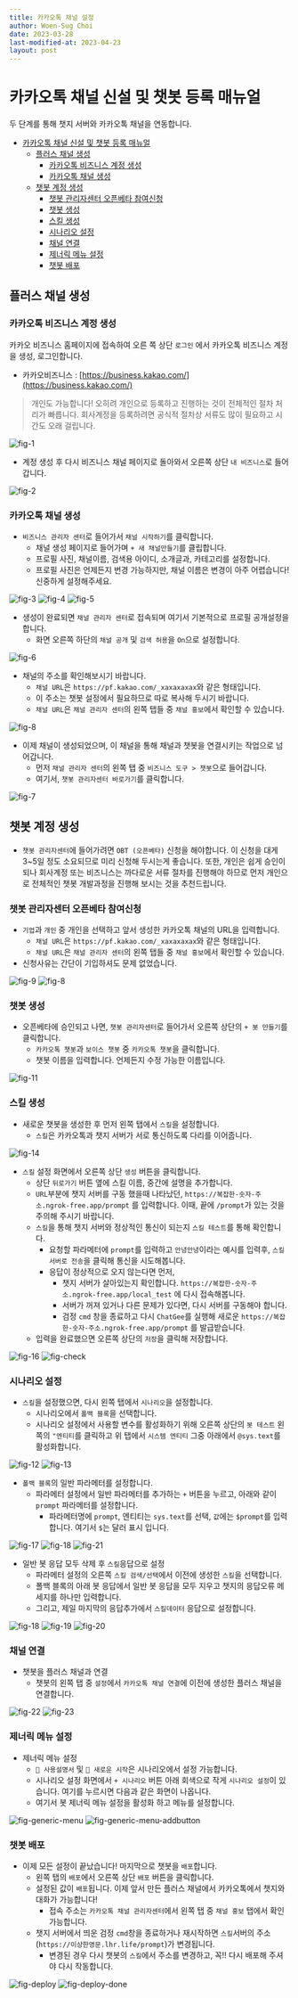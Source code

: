 ```yaml
---
title: 카카오톡 채널 설정
author: Woen-Sug Choi
date: 2023-03-28
last-modified-at: 2023-04-23
layout: post
---
```




# 카카오톡 채널 신설 및 챗봇 등록 매뉴얼

두 단계를 통해 챗지 서버와 카카오톡 채널을 연동합니다.

- [카카오톡 채널 신설 및 챗봇 등록 매뉴얼](#카카오톡-채널-신설-및-챗봇-등록-매뉴얼)
  - [플러스 채널 생성](#플러스-채널-생성)
    - [카카오톡 비즈니스 계정 생성](#카카오톡-비즈니스-계정-생성)
    - [카카오톡 채널 생성](#카카오톡-채널-생성)
  - [챗봇 계정 생성](#챗봇-계정-생성)
    - [챗봇 관리자센터 오픈베타 참여신청](#챗봇-관리자센터-오픈베타-참여신청)
    - [챗봇 생성](#챗봇-생성)
    - [스킬 생성](#스킬-생성)
    - [시나리오 설정](#시나리오-설정)
    - [채널 연결](#채널-연결)
    - [제너릭 메뉴 설정](#제너릭-메뉴-설정)
    - [챗봇 배포](#챗봇-배포)

## 플러스 채널 생성

### 카카오톡 비즈니스 계정 생성
카카오 비즈니스 홈페이지에 접속하여 오른 쪽 상단 `로그인` 에서 카카오톡 비즈니스 계정을 생성, 로그인합니다.
- 카카오비즈니스 : [https://business.kakao.com/](https://business.kakao.com/)
> 개인도 가능합니다! 오히려 개인으로 등록하고 진행하는 것이 전체적인 절차 처리가 빠릅니다. 회사계정을 등록하려면 공식적 절차상 서류도 많이 필요하고 시간도 오래 걸립니다.

![fig-1](https://woensug-choi.github.io/ChatGee/assets/images/1.jpg)

- 계정 생성 후 다시 비즈니스 채널 페이지로 돌아와서 오른쪽 상단 `내 비즈니스`로 들어갑니다.

![fig-2](https://woensug-choi.github.io/ChatGee/assets/images/2.jpg)

### 카카오톡 채널 생성

- `비즈니스 관리자 센터`로 들어가서 `채널 시작하기`를 클릭합니다.
  - 채널 생성 페이지로 들어가며 `+ 새 채널만들기`를 클립합니다.
  - 프로필 사진, 채널이름, 검색용 아이디, 소개글과, 카테고리를 설정합니다.
  - 프로필 사진은 언제든지 번경 가능하지만, 채널 이름은 변경이 아주 어렵습니다! 신중하게 설정해주세요.

![fig-3](https://woensug-choi.github.io/ChatGee/assets/images/3.jpg)
![fig-4](https://woensug-choi.github.io/ChatGee/assets/images/4.jpg)
![fig-5](https://woensug-choi.github.io/ChatGee/assets/images/5.jpg)

- 생성이 완료되면 `채널 관리자 센터`로 접속되며 여기서 기본적으로 프로필 공개설정을 합니다.
  - 화면 오른쪽 하단의 `채널 공개` 및 `검색 허용`을 `On`으로 설정합니다.

![fig-6](https://woensug-choi.github.io/ChatGee/assets/images/6.jpg)

- 채널의 주소를 확인해보시기 바랍니다.
  - `채널 URL`은 `https://pf.kakao.com/_xaxaxaxax`와 같은 형태입니다.
  - 이 주소는 챗봇 설정에서 필요하므로 따로 복사해 두시기 바랍니다.
  - `채널 URL`은 `채널 관리자 센터`의 왼쪽 탭들 중 `채널 홍보`에서 확인할 수 있습니다.

![fig-8](https://woensug-choi.github.io/ChatGee/assets/images/8.jpg)
- 이제 채널이 생성되었으며, 이 채널을 통해 채널과 챗봇을 연결시키는 작업으로 넘어갑니다.
  - 먼저 `채널 관리자 센터`의 왼쪽 탭 중 `비즈니스 도구 > 챗봇`으로 들어갑니다.
  - 여기서, `챗봇 관리자센터 바로가기`를 클릭합니다.

![fig-7](https://woensug-choi.github.io/ChatGee/assets/images/7.jpg)

## 챗봇 계정 생성

- `챗봇 관리자센터`에 들어가려면 `OBT (오픈베타)` 신청을 해야합니다. 이 신청을 대게 3~5일 정도 소요되므로 미리 신청해 두시는게 좋습니다. 또한, 개인은 쉽게 승인이 되나 회사계정 또는 비즈니스는 까다로운 서류 절차를 진행해야 하므로 먼저 개인으로 전체적인 챗봇 개발과정을 진행해 보시는 것을 추천드립니다.

### 챗봇 관리자센터 오픈베타 참여신청

- `기업`과 `개인` 중 개인을 선택하고 앞서 생성한 카카오톡 채널의 URL을 입력합니다.
  - `채널 URL`은 `https://pf.kakao.com/_xaxaxaxax`와 같은 형태입니다.
  - `채널 URL`은 `채널 관리자 센터`의 왼쪽 탭들 중 `채널 홍보`에서 확인할 수 있습니다.
- 신청사유는 간단이 기입하셔도 문제 없었습니다.

![fig-9](https://woensug-choi.github.io/ChatGee/assets/images/9.jpg)
![fig-8](https://woensug-choi.github.io/ChatGee/assets/images/8.jpg)

### 챗봇 생성

- 오픈베타에 승인되고 나면, `챗봇 관리자센터`로 들어가서 오른쪽 상단의 `+ 봇 만들기`를 클릭합니다.
  - `카카오톡 챗봇`과 `보이스 챗봇` 중 `카카오톡 챗봇`을 클릭합니다.
  - 챗봇 이름을 입력합니다. 언제든지 수정 가능한 이름입니다.

![fig-11](https://woensug-choi.github.io/ChatGee/assets/images/11.jpg)

### 스킬 생성

- 새로운 챗봇을 생성한 후 먼저 왼쪽 탭에서 `스킬`을 설정합니다.
  - `스킬`은 카카오톡과 챗지 서버가 서로 통신하도록 다리를 이어줍니다.

![fig-14](https://woensug-choi.github.io/ChatGee/assets/images/14.jpg)

- `스킬` 설정 화면에서 오른쪽 상단 `생성` 버튼을 클릭합니다.
  - 상단 `뒤로가기` 버튼 옆에 스킬 이름, 중간에 설명을 추가합니다.
  - `URL`부분에 챗지 서버를 구동 했을때 나타났던, `https://복잡한-숫자-주소.ngrok-free.app/prompt` 를 입력합니다. 이때, 끝에 `/prompt`가 있는 것을 주의해 주시기 바랍니다.
  - `스킬`을 통해 챗지 서버와 정상적인 통신이 되는지 `스킬 테스트`를 통해 확인합니다.
    - 요청할 파라메터에 `prompt`를 입력하고 `안녕안녕`이라는 예시를 입력후, `스킬서버로 전송`을 클릭해 통신을 시도해봅니다.
    - 응답이 정상적으로 오지 않는다면 먼저,
      - 챗지 서버가 살아있는지 확인합니다. `https://복잡한-숫자-주소.ngrok-free.app/local_test` 에 다시 접속해봅니다.
      - 서버가 꺼져 있거나 다른 문제가 있다면, 다시 서버를 구동해야 합니다.
      - 검정 `cmd` 창을 종료하고 다시 `ChatGee`를 실행해 새로운 `https://복잡한-숫자-주소.ngrok-free.app/prompt` 를 발급받습니다.
  - 입력을 완료했으면 오른쪽 상단의 `저장`을 클릭해 저장합니다.
  
![fig-16](https://woensug-choi.github.io/ChatGee/assets/images/16.jpg)
![fig-check](https://woensug-choi.github.io/ChatGee/assets/images/check.jpg)

### 시나리오 설정

- `스킬`을 설정했으면, 다시 왼쪽 탭에서 `시나리오`을 설정합니다.
  - 시나리오에서 `폴백 블록`을 선택합니다.
  - 시나리오 설정에서 사용할 변수를 활성화하기 위해 오른쪽 상단의 `봇 테스트` 왼쪽의 `"엔티티`를 클릭하고 위 탭에서 `시스템 엔티티` 그중 아래에서 `@sys.text`를 활성화합니다.

![fig-12](https://woensug-choi.github.io/ChatGee/assets/images/12.jpg)
![fig-13](https://woensug-choi.github.io/ChatGee/assets/images/13.jpg)

- `폴백 블록`의 일반 파라메터를 설정합니다.
  - 파라메터 설정에서 일반 파라메터를 추가하는 `+` 버튼을 누르고, 아래와 같이 `prompt` 파라메터를 설정합니다.
    - 파라메터명에 `prompt`, 엔티티는 `sys.text`를 선택, `값`에는 `$prompt`를 입력합니다. 여기서 `$`는 달러 표시 입니다.

![fig-17](https://woensug-choi.github.io/ChatGee/assets/images/17.jpg)
![fig-18](https://woensug-choi.github.io/ChatGee/assets/images/18.jpg)
![fig-21](https://woensug-choi.github.io/ChatGee/assets/images/21.jpg)

- 일반 봇 응답 모두 삭제 후 `스킬`응답으로 설정
  - 파라메터 설정의 오른쪽 `스킬 검색/선택`에서 이전에 생성한 `스킬`을 선택합니다.
  - 폴백 블록의 아래 봇 응답에서 일반 봇 응답을 모두 지우고 챗지의 응답오류 메세지를 하나만 입력합니다.
  - 그리고, 제일 마지막의 응답추가에서 `스킬데이터` 응답으로 설정합니다.

![fig-18](https://woensug-choi.github.io/ChatGee/assets/images/18.jpg)
![fig-19](https://woensug-choi.github.io/ChatGee/assets/images/19.jpg)
![fig-20](https://woensug-choi.github.io/ChatGee/assets/images/20.jpg)

### 채널 연결

- 챗봇을 플러스 채널과 연결
  - 챗봇의 왼쪽 탭 중 `설정`에서 `카카오톡 채널 연결`에 이전에 생성한 플러스 채널을 연결합니다.

![fig-22](https://woensug-choi.github.io/ChatGee/assets/images/22.jpg)
![fig-23](https://woensug-choi.github.io/ChatGee/assets/images/23.jpg)

### 제너릭 메뉴 설정

- 제너릭 메뉴 설정
  - `📓 사용설명서` 및 `💫 새로운 시작`은 시나리오에서 설정 가능합니다.
  - 시나리오 설정 화면에서 `+ 시나리오` 버튼 아래 회색으로 작게 `시나리오 설정`이 있습니다. 여기를 누르시면 다음과 같은 화면이 나옵니다.
  - 여기서 봇 제너릭 메뉴 설정을 활성화 하고 메뉴를 설정합니다.
  
![fig-generic-menu](https://woensug-choi.github.io/ChatGee/assets/images/generic_menu.jpg)
![fig-generic-menu-addbutton](https://woensug-choi.github.io/ChatGee/assets/images/generic_menu_addButton.jpg)

### 챗봇 배포

- 이제 모든 설정이 끝났습니다! 마지막으로 챗봇을 `배포`합니다.
  - 왼쪽 탭의 `배포`에서 오른쪽 상단 `배포` 버튼을 클릭합니다.
  - 설정된 값이 `배포`됩니다. 이제 앞서 만든 플러스 채널에서 카카오톡에서 챗지와 대화가 가능합니다!
    - 접속 주소는 `카카오톡 채널 관리자센터`에서 왼쪽 탭 중 `채널 홍보` 탭에서 확인가능합니다.
  - 챗지 서버에서 띄운 검정 `cmd`창을 종료하거나 재시작하면 `스킬`서버의 주소(`https://이상한영문.lhr.life/prompt`)가 변경됩니다.
    - 변경된 경우 다시 챗봇의 `스킬`에서 주소를 변경하고, 꼭!! 다시 배포해 주셔야 다시 작동합니다.

![fig-deploy](https://woensug-choi.github.io/ChatGee/assets/images/deploy.jpg)
![fig-deploy-done](https://woensug-choi.github.io/ChatGee/assets/images/deploy_done.jpg)
